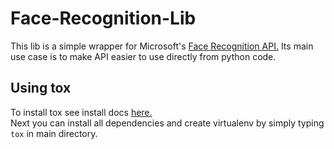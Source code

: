 # Face-Recognition-Lib

This lib is a simple wrapper for Microsoft's [Face Recognition API.](https://www.microsoft.com/cognitive-services/)
Its main use case is to make API easier to use directly from python code.

## Using tox

To install tox see install docs [here.](http://tox.readthedocs.io/en/latest/install.html)
<br/>
Next you can install all dependencies and create virtualenv by simply typing `tox` in main
directory.
